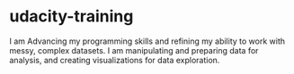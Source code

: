 # udacity-training
I am Advancing my  programming skills and refining my  ability to work with messy, complex datasets. I am manipulating and preparing data for analysis, and creating visualizations for data exploration. 
